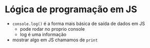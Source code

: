 # Lógica de programação em JS

- `console.log()` é a forma mais básica de saída de dados em JS
    - pode rodar no proprio console
    - log é uma informação
- mostrar algo em JS chamamos de `print`
